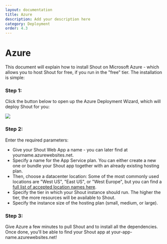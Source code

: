 ```yaml
---
layout: documentation
title: Azure
description: Add your description here
category: Deployment
order: 4.3
---
```


# Azure

This document will explain how to install Shout on Microsoft Azure - which allows you to host Shout for free, if you run in the "free" tier. The installation is simple:

### Step 1:

Click the button below to open up the Azure Deployment Wizard, which will deploy Shout for you:

<a href="https://portal.azure.com/#create/Microsoft.Template/uri/https%3A%2F%2Fraw.githubusercontent.com%2Ffelixrieseberg%2Fshout-azure%2Fmaster%2Fazuredeploy.json" target="_blank">
	<img src="http://azuredeploy.net/deploybutton.png"/>
</a>

### Step 2:

Enter the required parameters:

* Give your Shout Web App a name - you can later find at yourname.azurewebsites.net.
* Specify a name for the App Service plan. You can either create a new one or bundle your Shout app together with an already existing hosting plan.
* Then, choose a datacenter location: Some of the most commonly used locations are "West US", "East US", or "West Europe", but you can find a [full list of accepted location names here](https://azure.microsoft.com/en-us/regions/).
* Specify the tier in which your Shout instance should run. The higher the tier, the more resources will be available to Shout.
* Specify the instance size of the hosting plan (small, medium, or large).

### Step 3:

Give Azure a few minutes to pull Shout and to install all the dependencies. Once done, you'll be able to find your Shout app at your-app-name.azurewebsites.net!
